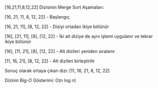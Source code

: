 [16,21,11,8,12,22]  Dizisinin Merge Sort Aşamaları:

[16, 21, 11, 8, 12, 22] - Başlangıç 

[16, 21, 11], [8, 12, 22] - Diziyi ortadan ikiye bölünür

[16], [21, 11], [8], [12, 22] - İki alt diziye de aynı işlemi uygulanır ve tekrar ikiye bölünür

[16], [11, 21], [8], [12, 22] - Alt dizileri yeniden sıralanır

[11, 16, 21], [8, 12, 22] - Alt dizileri birleştirilir

Sonuç olarak ortaya çıkan dizi: [11, 16, 21, 8, 12, 22] 


Dizinin Big-O Gösterimi: O(n log n)
